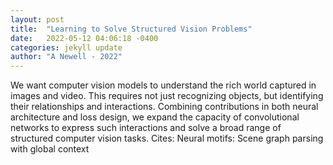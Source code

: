 ```yaml
---
layout: post
title:  "Learning to Solve Structured Vision Problems"
date:   2022-05-12 04:06:18 -0400
categories: jekyll update
author: "A Newell - 2022"
---
```

We want computer vision models to understand the rich world captured in images and video. This requires not just recognizing objects, but identifying their relationships and interactions. Combining contributions in both neural architecture and loss design, we expand the capacity of convolutional networks to express such interactions and solve a broad range of structured computer vision tasks. Cites: Neural motifs: Scene graph parsing with global context